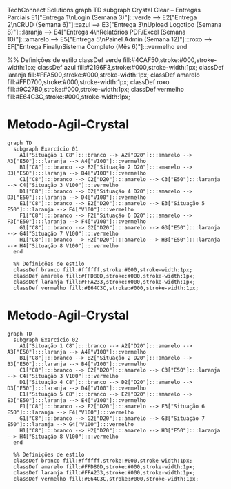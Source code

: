 TechConnect Solutions
graph TD
  subgraph Crystal Clear – Entregas Parciais
    E1["Entrega 1\nLogin (Semana 3)"]:::verde --> E2["Entrega 2\nCRUD (Semana 6)"]:::azul --> E3["Entrega 3\nUpload Logotipo (Semana 8)"]:::laranja --> E4["Entrega 4\nRelatórios PDF/Excel (Semana 10)"]:::amarelo --> E5["Entrega 5\nPainel Admin (Semana 12)"]:::roxo --> EF["Entrega Final\nSistema Completo (Mês 6)"]:::vermelho
  end

  %% Definições de estilo
  classDef verde fill:#4CAF50,stroke:#000,stroke-width:1px;
  classDef azul fill:#2196F3,stroke:#000,stroke-width:1px;
  classDef laranja fill:#FFA500,stroke:#000,stroke-width:1px;
  classDef amarelo fill:#FFD700,stroke:#000,stroke-width:1px;
  classDef roxo fill:#9C27B0,stroke:#000,stroke-width:1px;
  classDef vermelho fill:#E64C3C,stroke:#000,stroke-width:1px;


# Metodo-Agil-Crystal

```mermaid
graph TD
  subgraph Exercício 01
    A1["Situação 1 C8"]:::branco --> A2["D20"]:::amarelo --> A3["E50"]:::laranja --> A4["V100"]:::vermelho
    B1["C8"]:::branco --> B2["Situação 2 D20"]:::amarelo --> B3["E50"]:::laranja --> B4["V100"]:::vermelho
    C1["C8"]:::branco --> C2["D20"]:::amarelo --> C3["E50"]:::laranja --> C4["Situação 3 V100"]:::vermelho
    D1["C8"]:::branco --> D2["Situação 4 D20"]:::amarelo --> D3["E50"]:::laranja --> D4["V100"]:::vermelho
    E1["C8"]:::branco --> E2["D20"]:::amarelo --> E3["Situação 5 E50"]:::laranja --> E4["V100"]:::vermelho
    F1["C8"]:::branco --> F2["Situação 6 D20"]:::amarelo --> F3["E50"]:::laranja --> F4["V100"]:::vermelho
    G1["C8"]:::branco --> G2["D20"]:::amarelo --> G3["E50"]:::laranja --> G4["Situação 7 V100"]:::vermelho
    H1["C8"]:::branco --> H2["D20"]:::amarelo --> H3["E50"]:::laranja --> H4["Situação 8 V100"]:::vermelho
  end

  %% Definições de estilo
  classDef branco fill:#ffffff,stroke:#000,stroke-width:1px;
  classDef amarelo fill:#FFD80D,stroke:#000,stroke-width:1px;
  classDef laranja fill:#FFA233,stroke:#000,stroke-width:1px;
  classDef vermelho fill:#E64C3C,stroke:#000,stroke-width:1px;

```

# Metodo-Agil-Crystal

```mermaid
graph TD
  subgraph Exercício 02
    A1["Situação 1 C8"]:::branco --> A2["D20"]:::amarelo --> A3["E50"]:::laranja --> A4["V100"]:::vermelho
    B1["C8"]:::branco --> B2["Situação 2 D20"]:::amarelo --> B3["E50"]:::laranja --> B4["V100"]:::vermelho
    C1["C8"]:::branco --> C2["D20"]:::amarelo --> C3["E50"]:::laranja --> C4["Situação 3 V100"]:::vermelho
    D1["Situação 4 C8"]:::branco --> D2["D20"]:::amarelo --> D3["E50"]:::laranja --> D4["V100"]:::vermelho
    E1["Situação 5 C8"]:::branco --> E2["D20"]:::amarelo --> E3["E50"]:::laranja --> E4["V100"]:::vermelho
    F1["C8"]:::branco --> F2["D20"]:::amarelo --> F3["Situação 6 E50"]:::laranja --> F4["V100"]:::vermelho
    G1["C8"]:::branco --> G2["D20"]:::amarelo --> G3["Situação 7 E50"]:::laranja --> G4["V100"]:::vermelho
    H1["C8"]:::branco --> H2["D20"]:::amarelo --> H3["E50"]:::laranja --> H4["Situação 8 V100"]:::vermelho
  end

  %% Definições de estilo
  classDef branco fill:#ffffff,stroke:#000,stroke-width:1px;
  classDef amarelo fill:#FFD80D,stroke:#000,stroke-width:1px;
  classDef laranja fill:#FFA233,stroke:#000,stroke-width:1px;
  classDef vermelho fill:#E64C3C,stroke:#000,stroke-width:1px;

```
